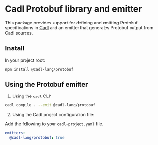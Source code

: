 # Cadl Protobuf library and emitter

This package provides support for defining and emitting Protobuf specifications in [Cadl](https://github.com/microsoft/cadl) and an emitter that generates Protobuf output from Cadl sources.

## Install

In your project root:

```bash
npm install @cadl-lang/protobuf
```

## Using the Protobuf emitter

1. Using the `cadl` CLI:

```bash
cadl compile . --emit @cadl-lang/protobuf
```

2. Using the Cadl project configuration file:

Add the following to your `cadl-project.yaml` file.

```yaml
emitters:
  @cadl-lang/protobuf: true
```
